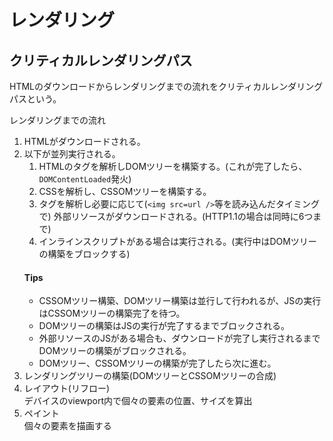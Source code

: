 # レンダリング

## クリティカルレンダリングパス

HTMLのダウンロードからレンダリングまでの流れをクリティカルレンダリングパスという。

レンダリングまでの流れ
1. HTMLがダウンロードされる。
1. 以下が並列実行される。
   1. HTMLのタグを解析しDOMツリーを構築する。(これが完了したら、`DOMContentLoaded`発火)
   1. CSSを解析し、CSSOMツリーを構築する。
   1. タグを解析し必要に応じて(`<img src=url />`等を読み込んだタイミングで) 外部リソースがダウンロードされる。(HTTP1.1の場合は同時に6つまで)
   1. インラインスクリプトがある場合は実行される。(実行中はDOMツリーの構築をブロックする)
   #### Tips
   - CSSOMツリー構築、DOMツリー構築は並行して行われるが、JSの実行はCSSOMツリーの構築完了を待つ。
   - DOMツリーの構築はJSの実行が完了するまでブロックされる。
   - 外部リソースのJSがある場合も、ダウンロードが完了し実行されるまでDOMツリーの構築がブロックされる。
   - DOMツリー、CSSOMツリーの構築が完了したら次に進む。
1. レンダリングツリーの構築(DOMツリーとCSSOMツリーの合成)
1. レイアウト(リフロー)  
   デバイスのviewport内で個々の要素の位置、サイズを算出
1. ペイント  
   個々の要素を描画する

